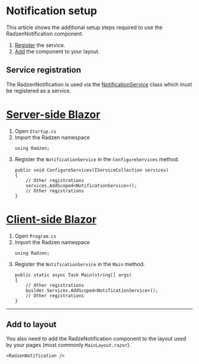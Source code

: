 # Notification setup
This article shows the additional setup steps required to use the RadzenNotification component.

1. [Register](#service-registration) the service.
1. [Add](#add-to-layout) the component to your layout.

## Service registration
The RadzenNotification is used via the [NotificationService](xref:Radzen.NotificationService) class which must be registered as a service.

# [Server-side Blazor](#tab/server-side)
1. Open `Startup.cs`
1. Import the Radzen namespace
   ```
   using Radzen;
   ```
1. Register the `NotificationService` in the `ConfigureServices` method.
   ```
   public void ConfigureServices(IServiceCollection services)
   {
       // Other registrations
       services.AddScoped<NotificationService>();
       // Other registrations
   }
   ```
# [Client-side Blazor](#tab/client-side)
1. Open `Program.cs`
1. Import the Radzen namespace
   ```
   using Radzen;
   ```
1. Register the `NotificationService` in the `Main` method.
   ```
   public static async Task Main(string[] args)
   {
       // Other registrations
       builder.Services.AddScoped<NotificationService>();
       // Other registrations
   }
   ```
***
## Add to layout
You also need to add the RadzeNotification component to the layout used by your pages (most commonly `MainLayout.razor`). 
```
<RadzenNotification />
```